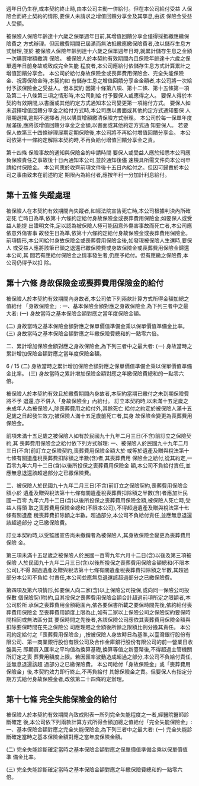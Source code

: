 週年日仍生存,或本契約終止時,由本公司主動一併給付。但在本公司給付受益 人保險金而終止契約的情形,要保人未請求之增值回饋分享金及其孳息,由該 保險金受益人受領。

被保險人保險年齡達十六歲之保單週年日前,其增值回饋分享金僅得採抵繳應繳保險費之 方式辦理。但因繳費期間已屆滿而無法抵繳應繳保險費者,改以儲存生息方式辦理,並於 被保險人保險年齡到達十六歲之保單週年日時,就累計儲存生息之金額一次購買增額繳清 保險。 被保險人於本契約有效期間內且保險年齡達十六歲之保單週年日前身故或致成完全失能 程度者,本公司應給付依儲存生息方式計算累計之增值回饋分享金。 本公司於給付身故保險金或喪葬費用保險金、完全失能保險金、祝壽保險金時,本契約如 有儲存生息之增值回饋分享金金額者,本公司將一次給付予該保險金之受益人。但本契約 因第十條第八項、第十二條、第十五條第一項及第二十八條第三項之情形時,本公司則給 付予要保人或應得之人。 要保人得於本契約有效期間,以書面或其他約定方式通知本公司變更第一項給付方式。 要保人如未選擇增值回饋分享金之給付方式時,本公司應以書面或其他約定方式通知要保 人限期選擇,逾期不選擇者,則以購買增額繳清保險方式辦理。 本公司於每一保單年度屆滿後,應將該增值回饋分享金之金額,以書面或其他約定方式通 知要保人。 若要保人依第三十四條辦理展期定期保險後,本公司將不再給付增值回饋分享金。 本公司依第十一條約定解除本契約時,不再負給付增值回饋分享金之責。

第十四條 保險事故的通知與保險金的申請時間 要保人或受益人應於知悉本公司應負保險責任之事故後十日內通知本公司,並於通知後儘 速檢具所需文件向本公司申請給付保險金。 本公司應於收齊前項文件後十五日內給付之。但因可歸責於本公司之事由致未在前述約定 期限內為給付者,應按年利一分加計利息給付。

## 第十五條 失蹤處理

被保險人在本契約有效期間內失蹤者,如經法院宣告死亡時,本公司根據判決內所確定死 亡時日為準,依第十六條約定給付身故保險金或喪葬費用保險金;如要保人或受益人能提 出證明文件,足以認為被保險人極可能因意外傷害事故而死亡者,本公司應依意外傷害事 故發生日為準,依第十六條約定給付身故保險金或喪葬費用保險金。 前項情形,本公司給付身故保險金或喪葬費用保險金後,如發現被保險人生還時,要保人 或受益人應將該筆已領之退還已繳保險費或身故保險金或喪葬費用保險金歸還本公司,其 間若有應給付保險金之情事發生者,仍應予給付。但有應繳之保險費,本公司仍得予以扣 除。

## 第十六條 身故保險金或喪葬費用保險金的給付

被保險人於本契約有效期間內身故者,本公司依下列兩款計算方式所得金額加總之值給付 「身故保險金」: 一、基本保險金額對應之身故保險金,為下列三者中之最大者:
(一) 身故當時之基本保險金額對應之當年度保險金額。

(二) 身故當時之基本保險金額對應之保單價值準備金乘以保單價值準備金比率。 (三) 身故當時之基本保險金額對應之年繳保險費總和的一點零六倍。

二、累計增加保險金額對應之身故保險金,為下列三者中之最大者:
(一) 身故當時之累計增加保險金額對應之當年度保險金額。

6 / 15
(二) 身故當時之累計增加保險金額對應之保單價值準備金乘以保單價值準備金比率。 (三) 身故當時之累計增加保險金額對應之年繳保險費總和的一點零六倍。

被保險人於本契約有效且於繳費期間內身故者,本契約當期已繳付之未到期保險費將不予 退還,亦不併入「身故保險金」內給付。 訂立本契約時,以未滿十五足歲之未成年人為被保險人,除喪葬費用之給付外,其餘死亡 給付之約定於被保險人滿十五足歲之日起發生效力;被保險人滿十五足歲前死亡者,其身 故保險金變更為喪葬費用保險金。

前項未滿十五足歲之被保險人如有於民國九十九年二月三日(不含)前訂立之保險契約,其 喪葬費用保險金之給付依下列方式辦理:
一、被保險人於民國九十九年二月三日(不含)前訂立之保險契約,喪葬費用保險金額大於 或等於遺產及贈與稅法第十七條有關遺產稅喪葬費扣除額之半數(含)者,其喪葬費用 保險金之給付,從其約定,一百零九年六月十二日(含)以後所投保之喪葬費用保險金 額,本公司不負給付責任,並應無息退還該超過部分之已繳保險費。

二、被保險人於民國九十九年二月三日(不含)前訂立之保險契約,喪葬費用保險金額小於 遺產及贈與稅法第十七條有關遺產稅喪葬費扣除額之半數(含)者應加計民國一百零 九年六月十二日(含)以後所投保之喪葬費用保險金額,被保險人死亡時,受益人得領 取之喪葬費用保險金總和(不限本公司),不得超過遺產及贈與稅法第十七條有關遺產 稅喪葬費扣除額之半數。超過部分,本公司不負給付責任,並應無息退還該超過部分 之已繳保險費。

訂立本契約時,以受監護宣告尚未撤銷者為被保險人,其身故保險金變更為喪葬費用保險 金。

第三項未滿十五足歲之被保險人於民國一百零九年六月十二日(含)以後及第三項被保險 人於民國九十九年二月三日(含)以後所投保之喪葬費用保險金額總和(不限本公司),不得 超過遺產及贈與稅法第十七條有關遺產稅喪葬費扣除額之半數,其超過部分本公司不負給 付責任,本公司並應無息退還該超過部分之已繳保險費。

第四項及第六項情形,如要保人向二家(含)以上保險公司投保,或向同一保險公司投保數 個保險契(附)約,且其投保之喪葬費用保險金額合計超過前項所定之限額者,本公司於所 承保之喪葬費用金額範圍內,依各要保書所載之要保時間先後,依約給付喪葬費用保險金 至喪葬費用額度上限為止,如有二家以上保險公司之保險契約要保時間相同或無法區分其 要保時間之先後者,各該保險公司應依其喪葬費用保險金額與扣除要保時間在先之保險公 司應理賠之金額後所餘之限額比例分擔其責任。 本公司約定給付之「喪葬費用保險金」,按被保險人身故時日為基準,以臺灣銀行股份有 限公司、第一商業銀行股份有限公司及合作金庫銀行股份有限公司的前一營業日收盤美元 即期買入匯率之平均值為換算基礎,換算等值之新臺幣後,不得超過主管機關所訂定之喪 葬費用額度上限。若因匯率波動造成超過之部分,本公司不負給付責任,並無息退還該超 過部分之已繳保險費。 本公司給付「身故保險金」或「喪葬費用保險金」後,本契約效力即行終止,不再負給付 其餘保險金之責。但要保人有指定分期方式給付身故保險金者,改依第二十四條約定辦理。

## 第十七條 完全失能保險金的給付

被保險人於本契約有效期間內致成附表一所列完全失能程度之一者,經醫院醫師診斷確定 後,本公司依下列兩款計算方式所得金額加總之值給付「完全失能保險金」: 一、基本保險金額對應之完全失能保險金,為下列三者中之最大者:
(一) 完全失能診斷確定當時之基本保險金額對應之當年度保險金額。

(二) 完全失能診斷確定當時之基本保險金額對應之保單價值準備金乘以保單價值準 備金比率。

(三) 完全失能診斷確定當時之基本保險金額對應之年繳保險費總和的一點零六倍。